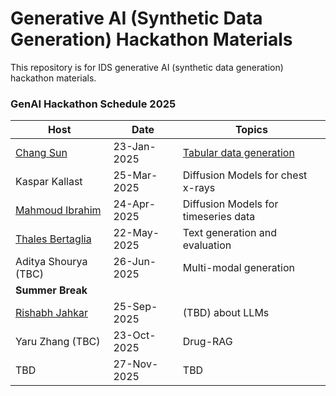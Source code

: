 # Generative AI (Synthetic Data Generation) Hackathon Materials
This repository is for IDS generative AI (synthetic data generation) hackathon materials. 

### GenAI Hackathon Schedule 2025

| Host          | Date           | Topics                                    |
|--------------|--------------|-------------------------------------------|
| [Chang Sun](https://www.linkedin.com/in/chang-sun-maastricht/)    | 23-Jan-2025   | [Tabular data generation](https://github.com/MaastrichtU-IDS/GenAI_hackathon_series/tree/main/S1_Tabular_Data_Generation)     |
| Kaspar Kallast    | 25-Mar-2025   | Diffusion Models for chest x-rays        |
| [Mahmoud Ibrahim](https://www.linkedin.com/in/mahmoud-ibrahim-3135bb1a2/)      | 24-Apr-2025   | Diffusion Models for timeseries data     |
| [Thales Bertaglia](https://www.linkedin.com/in/thales-bertaglia/)       | 22-May-2025   | Text generation and evaluation           |
| Aditya Shourya (TBC)     | 26-Jun-2025   | Multi-modal generation                   |                            |
| **Summer Break** |  |  |
| [Rishabh Jahkar](https://www.linkedin.com/in/rishabhjakhar/)      | 25-Sep-2025   | (TBD) about LLMs                         |
| Yaru Zhang (TBC)  | 23-Oct-2025   | Drug-RAG     
| TBD          | 27-Nov-2025   | TBD                                       |
